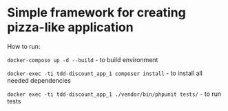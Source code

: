 # Simple framework for creating pizza-like application

How to run:

`docker-compose up -d --build` - to build environment

`docker-exec -ti tdd-discount_app_1 composer install` - to install all needed dependencies

`docker exec -ti tdd-discount_app_1 ./vendor/bin/phpunit tests/` - to run tests
